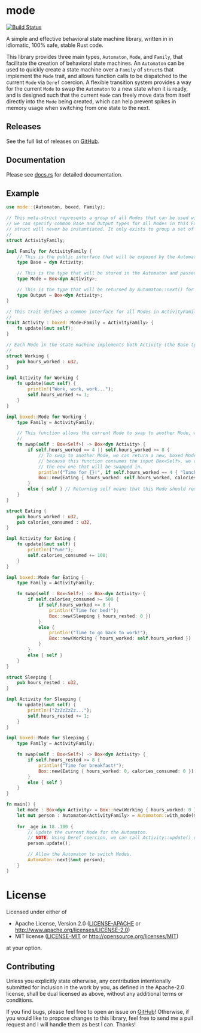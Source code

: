 # mode

[![Build Status](https://travis-ci.com/andrewtc/mode.svg?branch=master)](https://travis-ci.com/andrewtc/mode)

A simple and effective behavioral state machine library, written in in idiomatic, 100% safe, stable Rust code.

This library provides three main types, `Automaton`, `Mode`, and `Family`, that facilitate the creation of behavioral
state machines. An `Automaton` can be used to quickly create a state machine over a `Family` of `struct`s that implement
the `Mode` trait, and allows function calls to be dispatched to the current `Mode` via `Deref` coercion. A flexible
transition system provides a way for the current `Mode` to swap the `Automaton` to a new state when it is ready, and is
designed such that the current `Mode` can freely move data from itself directly into the `Mode` being created, which can
help prevent spikes in memory usage when switching from one state to the next.

## Releases
See the full list of releases on [GitHub](https://github.com/andrewtc/mode/releases).

## Documentation
Please see [docs.rs](https://docs.rs/mode) for detailed documentation.

## Example
```rust
use mode::{Automaton, boxed, Family};

// This meta-struct represents a group of all Modes that can be used with the same Automaton. By implementing Family,
// we can specify common Base and Output types for all Modes in this Family. The important thing to note is that this
// struct will never be instantiated. It only exists to group a set of Modes together.
// 
struct ActivityFamily;

impl Family for ActivityFamily {
    // This is the public interface that will be exposed by the Automaton for all Modes in this Family.
    type Base = dyn Activity;

    // This is the type that will be stored in the Automaton and passed into the Mode::swap() function.
    type Mode = Box<dyn Activity>;

    // This is the type that will be returned by Automaton::next() for all Modes in this Family.
    type Output = Box<dyn Activity>;
}

// This trait defines a common interface for all Modes in ActivityFamily.
//
trait Activity : boxed::Mode<Family = ActivityFamily> {
    fn update(&mut self);
}

// Each Mode in the state machine implements both Activity (the Base type) and boxed::Mode.
//
struct Working {
    pub hours_worked : u32,
}

impl Activity for Working {
    fn update(&mut self) {
        println!("Work, work, work...");
        self.hours_worked += 1;
    }
}

impl boxed::Mode for Working {
    type Family = ActivityFamily;

    // This function allows the current Mode to swap to another Mode, when ready.
    //
    fn swap(self : Box<Self>) -> Box<dyn Activity> {
        if self.hours_worked == 4 || self.hours_worked >= 8 {
            // To swap to another Mode, we can return a new, boxed Mode with the same signature as this one. Note that
            // because this function consumes the input Box<Self>, we can freely move state out of this Mode and into
            // the new one that will be swapped in.
            println!("Time for {}!", if self.hours_worked == 4 { "lunch" } else { "dinner" });
            Box::new(Eating { hours_worked: self.hours_worked, calories_consumed: 0 })
        }
        else { self } // Returning self means that this Mode should remain current.
    }
}

struct Eating {
    pub hours_worked : u32,
    pub calories_consumed : u32,
}

impl Activity for Eating {
    fn update(&mut self) {
        println!("Yum!");
        self.calories_consumed += 100;
    }
}

impl boxed::Mode for Eating {
    type Family = ActivityFamily;

    fn swap(self : Box<Self>) -> Box<dyn Activity> {
        if self.calories_consumed >= 500 {
            if self.hours_worked >= 8 {
                println!("Time for bed!");
                Box::new(Sleeping { hours_rested: 0 })
            }
            else {
                println!("Time to go back to work!");
                Box::new(Working { hours_worked: self.hours_worked })
            }
        }
        else { self }
    }
}

struct Sleeping {
    pub hours_rested : u32,
}

impl Activity for Sleeping {
    fn update(&mut self) {
        println!("ZzZzZzZz...");
        self.hours_rested += 1;
    }
}

impl boxed::Mode for Sleeping {
    type Family = ActivityFamily;

    fn swap(self : Box<Self>) -> Box<dyn Activity> {
        if self.hours_rested >= 8 {
            println!("Time for breakfast!");
            Box::new(Eating { hours_worked: 0, calories_consumed: 0 })
        }
        else { self }
    }
}

fn main() {
    let mode : Box<dyn Activity> = Box::new(Working { hours_worked: 0 });
    let mut person : Automaton<ActivityFamily> = Automaton::with_mode(mode);
    
    for _age in 18..100 {
        // Update the current Mode for the Automaton.
        // NOTE: Using Deref coercion, we can call Activity::update() on the inner Mode through the Automaton itself.
        person.update();

        // Allow the Automaton to switch Modes.
        Automaton::next(&mut person);
    }
}
```

# License
Licensed under either of

 * Apache License, Version 2.0 ([LICENSE-APACHE](https://github.com/andrewtc/mode/blob/master/LICENSE-APACHE) or 
   http://www.apache.org/licenses/LICENSE-2.0)
 * MIT license ([LICENSE-MIT](https://github.com/andrewtc/mode/blob/master/LICENSE-MIT) or
   http://opensource.org/licenses/MIT)

at your option.

## Contributing
Unless you explicitly state otherwise, any contribution intentionally submitted for inclusion in the work by you, as
defined in the Apache-2.0 license, shall be dual licensed as above, without any additional terms or conditions.

If you find bugs, please feel free to open an issue on [GitHub](https://github.com/andrewtc/mode/issues)! Otherwise, if
you would like to propose changes to this library, feel free to send me a pull request and I will handle them as best I
can. Thanks!
